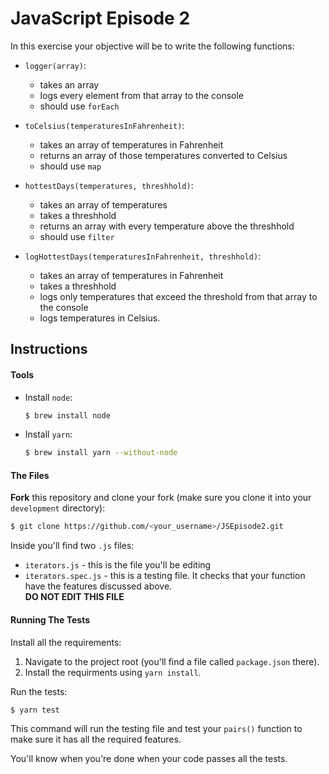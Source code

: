 # JavaScript Episode 2

In this exercise your objective will be to write the following functions:

* `logger(array)`:
    * takes an array
    * logs every element from that array to the console
    * should use `forEach`


* `toCelsius(temperaturesInFahrenheit)`:
    * takes an array of temperatures in Fahrenheit
    * returns an array of those temperatures converted to Celsius
    * should use `map`
    
    
* `hottestDays(temperatures, threshhold)`:
    * takes an array of temperatures
    * takes a threshhold
    * returns an array with every temperature above the threshhold
    * should use `filter`
    
    
* `logHottestDays(temperaturesInFahrenheit, threshhold)`:
    * takes an array of temperatures in Fahrenheit
    * takes a threshhold
    * logs only temperatures that exceed the threshold from that array to the console
    * logs temperatures in Celsius.

## Instructions

#### Tools

* Install `node`:
  ```bash
  $ brew install node
  ```
* Install `yarn`:
  ```bash
  $ brew install yarn --without-node
  ```
  
#### The Files

**Fork** this repository and clone your fork (make sure you clone it into your `development` directory):

```bash
$ git clone https://github.com/<your_username>/JSEpisode2.git
```

Inside you'll find two `.js` files:

* `iterators.js` - this is the file you'll be editing
* `iterators.spec.js` - this is a testing file. It checks that your function have the features discussed above.   
  **DO NOT EDIT THIS FILE**

#### Running The Tests

Install all the requirements:

  1. Navigate to the project root (you'll find a file called `package.json` there).
  2. Install the requirments using `yarn install`.
  
Run the tests:

```bash
$ yarn test
```

This command will run the testing file and test your `pairs()` function to make sure it has all the required features.  

You'll know when you're done when your code passes all the tests.
